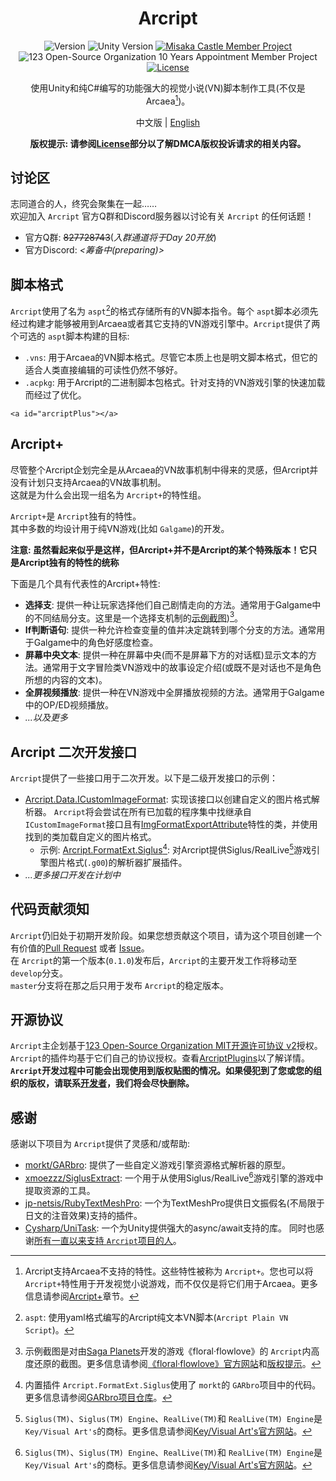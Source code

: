<div align="center">

# Arcript

<!-- [![Version](https://img.shields.io/github/v/release/Misaka12456/Arcript?display_name=tag)](https://github.com/Misaka12456/Arcript/releases) -->

![Version](https://img.shields.io/badge/Version-0.1.0%28early%20developing%20status%29-blue) ![Unity Version](https://img.shields.io/badge/Unity%20Version-2020.2.1f1-orange)
[![Misaka Castle Member Project](https://img.shields.io/badge/Misaka%20Castle-Memeber%20Project-fuchsia)](https://misakacastle.moe) ![123 Open-Source Organization 10 Years Appointment Member Project](https://img.shields.io/badge/Team123it%2010%20Years%20Appointment-Member%20Project-brightgreen)
[![License](https://img.shields.io/badge/license-Team123it--MIT%202.0-blue)](https://team123it.org/LICENSE.html)

使用Unity和纯C#编写的功能强大的视觉小说(VN)脚本制作工具(不仅是Arcaea[^2])。

中文版 | [English](../README.md)

**版权提示: 请参阅[License](#开源协议)部分以了解DMCA版权投诉请求的相关内容。**

</div>

<!-- ## Discussion Area
Welcome to join ``Arcript`` Official QQ Group and Discord Server to chat everything about ``Arcript``!  
- Official Discord Server: *&lt;preparing&gt;*
- Official QQ Discussing Group: <s>827728743</s>(*Entry Channel will be opened on Development Day 20*) -->

## 讨论区
志同道合的人，终究会聚集在一起……  
欢迎加入 ``Arcript`` 官方Q群和Discord服务器以讨论有关 ``Arcript`` 的任何话题！  
- 官方Q群: ~~827728743~~(*入群通道将于Day 20开放*)
- 官方Discord: *&lt;筹备中(preparing)&gt;*

## 脚本格式

``Arcript``使用了名为 ``aspt``[^3]的格式存储所有的VN脚本指令。每个 ``aspt``脚本必须先经过构建才能够被用到Arcaea或者其它支持的VN游戏引擎中。``Arcript``提供了两个可选的 ``aspt``脚本构建的目标:

- ``.vns``: 用于Arcaea的VN脚本格式。尽管它本质上也是明文脚本格式，但它的适合人类直接编辑的可读性仍然不够好。
- ``.acpkg``: 用于Arcript的二进制脚本包格式。针对支持的VN游戏引擎的快速加载而经过了优化。

`<a id="arcriptPlus"></a>`

## Arcript+

尽管整个Arcript企划完全是从Arcaea的VN故事机制中得来的灵感，但Arcript并没有计划只支持Arcaea的VN故事机制。  
这就是为什么会出现一组名为 ``Arcript+``的特性组。  

``Arcript+``是 ``Arcript``独有的特性。  
其中多数的均设计用于纯VN游戏(比如 ``Galgame``)的开发。  

**注意: 虽然看起来似乎是这样，但Arcript+并不是Arcript的某个特殊版本！它只是Arcript独有的特性的统称**

下面是几个具有代表性的Arcript+特性:  
  
- **选择支**: 提供一种让玩家选择他们自己剧情走向的方法。通常用于Galgame中的不同结局分支。这里是一个选择支机制的[示例截图](https://i.imgur.com/0hzDE5l.png!/%5BArcript%5DArcript%2B%E7%89%B9%E6%80%A7%E9%A2%84%E8%A7%88%28%E9%80%89%E6%8B%A9%E6%94%AF%E6%9C%BA%E5%88%B6%29))[^4]。
- **If判断语句**: 提供一种允许检查变量的值并决定跳转到哪个分支的方法。通常用于Galgame中的角色好感度检查。
- **屏幕中央文本**: 提供一种在屏幕中央(而不是屏幕下方的对话框)显示文本的方法。通常用于文字冒险类VN游戏中的故事设定介绍(或既不是对话也不是角色所想的内容的文本)。
- **全屏视频播放**: 提供一种在VN游戏中全屏播放视频的方法。通常用于Galgame中的OP/ED视频播放。
- *...以及更多*

## Arcript 二次开发接口

``Arcript``提供了一些接口用于二次开发。以下是二级开发接口的示例：

- [Arcript.Data.ICustomImageFormat](Assets/Scripts/Data/ICustomImageFormat.cs): 实现该接口以创建自定义的图片格式解析器。
  ``Arcript``将会尝试在所有已加载的程序集中找继承自 ``ICustomImageFormat``接口且有[ImgFormatExportAttribute](Assets/Scripts/Data/ImgFormatExportAttribute.cs)特性的类，并使用找到的类加载自定义的图片格式。
  - 示例: [Arcript.FormatExt.Siglus](Assets/ArcriptPlugins/Arcript.FormatExt.Siglus)[^5]: 对Arcript提供Siglus/RealLive[^6]游戏引擎图片格式(``.g00``)的解析器扩展插件。
- *...更多接口开发在计划中*

## 代码贡献须知

``Arcript``仍旧处于初期开发阶段。如果您想贡献这个项目，请为这个项目创建一个有价值的[Pull Request](https://github.com/Misaka12456/Arcript/pulls) 或者 [Issue](https://github.com/Misaka12456/Arcript/issues)。  
在 ``Arcript``的第一个版本(``0.1.0``)发布后，``Arcript``的主要开发工作将移动至 ``develop``分支。  
``master``分支将在那之后只用于发布 ``Arcript``的稳定版本。

## 开源协议

``Arcript``主企划基于[123 Open-Source Organization MIT开源许可协议 v2](https://github.com/Team123it/team123it.github.io/blob/master/LICENSE.html)授权。  
``Arcript``的插件均基于它们自己的协议授权。查看[ArcriptPlugins](Assets/ArcriptPlugins)以了解详情。  
<a id="dmcaRelated"></a>
**``Arcript``开发过程中可能会出现使用到版权贴图的情况。如果侵犯到了您或您的组织的版权，请联系[开发者](mailto:main@misakacastle.moe)，我们将会尽快删除。**

## 感谢

感谢以下项目为 ``Arcript``提供了灵感和/或帮助:

- [morkt/GARbro](https://github.com/morkt/GARbro): 提供了一些自定义游戏引擎资源格式解析器的原型。
- [xmoezzz/SiglusExtract](https://github.com/xmoezzz/SiglusExtract): 一个用于从使用Siglus/RealLive[^6]游戏引擎的游戏中提取资源的工具。
- [jp-netsis/RubyTextMeshPro](https://github.com/jp-netsis/RubyTextMeshPro): 一个为TextMeshPro提供日文振假名(不局限于日文的注音效果)支持的插件。
- [Cysharp/UniTask](https://github.com/Cysharp/UniTask): 一个为Unity提供强大的async/await支持的库。
  同时也感谢[所有一直以来支持 ``Arcript``项目的人](THANKS.md)。

<!-- [^4]: Example screenshot is a highly-restored screenshot of game 'floral·flowlove' by [Saga Planets](https://sagaplanets.product.co.jp/). See [floral·flowlove Official Website](https://sagaplanets.product.co.jp/works/flowlove/) and [Copyright Tip](#dmcaRelated) for more information. -->

[^1]: ``Arcaea``是由Lowiro Limited开发的音乐游戏。更多信息请参阅[Arcaea官方网站](https://arcaea.lowiro.com/)。
    
[^2]: Arcript支持Arcaea不支持的特性。这些特性被称为 ``Arcript+``。您也可以将 ``Arcript+``特性用于开发视觉小说游戏，而不仅仅是将它们用于Arcaea。更多信息请参阅[Arcript+](#arcriptPlus)章节。
    
[^3]: ``aspt``: 使用yaml格式编写的Arcript纯文本VN脚本(``Arcript Plain VN Script``)。
    
[^4]: 示例截图是对由[Saga Planets](https://sagaplanets.product.co.jp/)开发的游戏《floral·flowlove》的 ``Arcript``内高度还原的截图。更多信息请参阅[《floral·flowlove》官方网站](https://sagaplanets.product.co.jp/works/flowlove/)和[版权提示](#dmcaRelated)。
    
[^5]: 内置插件 ``Arcript.FormatExt.Siglus``使用了 ``morkt``的 ``GARbro``项目中的代码。更多信息请参阅[GARbro项目仓库](https://github.com/morkt/GARbro)。
    
[^6]: ``Siglus(TM)``、``Siglus(TM) Engine``、``RealLive(TM)``和 ``RealLive(TM) Engine``是 ``Key/Visual Art's``的商标。更多信息请参阅[Key/Visual Art's官方网站](https://key.visualarts.gr.jp/)。
